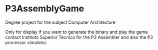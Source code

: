 # P3AssemblyGame
Degree project for the subject Computer Architecture

Only for display if you want to generate the binary and play the game contact Instituto Superior Técnico for the P3 Assembler and also the P3 processor simulator.
